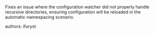 Fixes an issue where the configuration watcher did not properly handle recursive directories, ensuring configuration will be reloaded in the automatic-namespacing scenario.

authors: ifuryst
